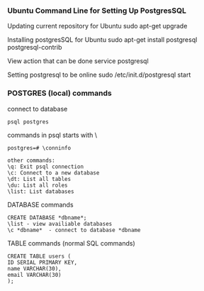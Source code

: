 ### Ubuntu Command Line for Setting Up PostgresSQL

Updating current repository for Ubuntu 
    sudo apt-get upgrade

Installing postgresSQL for Ubuntu
    sudo apt-get install postgresql postgresql-contrib

View action that can be done
    service postgresql

Setting postgresql to be online
    sudo /etc/init.d/postgresql start


### POSTGRES (local) commands

connect to database

    psql postgres

commands in psql starts with \

    postgres=# \conninfo

    other commands:
    \q: Exit psql connection
    \c: Connect to a new database
    \dt: List all tables
    \du: List all roles
    \list: List databases

DATABASE commands

    CREATE DATABASE *dbname*;
    \list - view availiable databases
    \c *dbname*  - connect to database *dbname

TABLE commands (normal SQL commands)

    CREATE TABLE users (
    ID SERIAL PRIMARY KEY,
    name VARCHAR(30),
    email VARCHAR(30)
    );